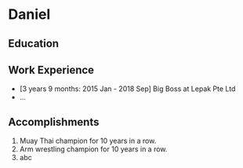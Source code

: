 # Daniel

## Education

## Work Experience

* [3 years 9 months: 2015 Jan - 2018 Sep] Big Boss at Lepak Pte Ltd
* ...

## Accomplishments

1. Muay Thai champion for 10 years in a row.
2. Arm wrestling champion for 10 years in a row.
3. abc

